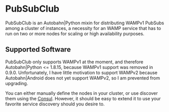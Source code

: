 # PubSubClub

PubSubClub is an Autobahn|Python mixin for distributing WAMPv1 PubSubs among a
cluster of instances, a necessity for an WAMP service that has to run on two
or more nodes for scaling or high availability purposes.

## Supported Software

PubSubClub only supports WAMPv1 at the moment, and therefore Autobahn|Python <=
1.8.15, because WAMPv1 support was removed in 0.9.0.  Unfortunately, I have
little motivation to support WAMPv2 because Autobahn|Android does not yet
support WAMPv2, so I am prevented from upgrading.

You can either manually define the nodes in your cluster, or use discover them
using the [Consul](http://consul.io/).  However, it should be easy to extend it
to use your favorite service discovery should you desire to.
